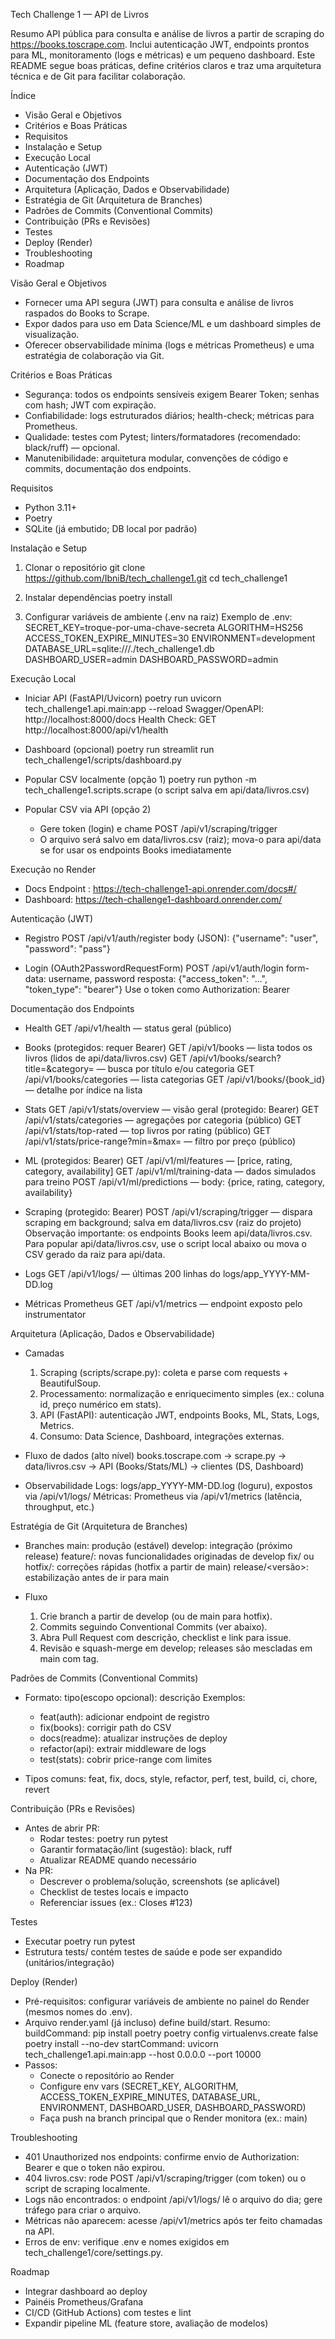 Tech Challenge 1 — API de Livros

Resumo
API pública para consulta e análise de livros a partir de scraping do https://books.toscrape.com. Inclui autenticação JWT, endpoints prontos para ML, monitoramento (logs e métricas) e um pequeno dashboard. Este README segue boas práticas, define critérios claros e traz uma arquitetura técnica e de Git para facilitar colaboração.

Índice
- Visão Geral e Objetivos
- Critérios e Boas Práticas
- Requisitos
- Instalação e Setup
- Execução Local
- Autenticação (JWT)
- Documentação dos Endpoints
- Arquitetura (Aplicação, Dados e Observabilidade)
- Estratégia de Git (Arquitetura de Branches)
- Padrões de Commits (Conventional Commits)
- Contribuição (PRs e Revisões)
- Testes
- Deploy (Render)
- Troubleshooting
- Roadmap

Visão Geral e Objetivos
- Fornecer uma API segura (JWT) para consulta e análise de livros raspados do Books to Scrape.
- Expor dados para uso em Data Science/ML e um dashboard simples de visualização.
- Oferecer observabilidade mínima (logs e métricas Prometheus) e uma estratégia de colaboração via Git.

Critérios e Boas Práticas
- Segurança: todos os endpoints sensíveis exigem Bearer Token; senhas com hash; JWT com expiração.
- Confiabilidade: logs estruturados diários; health-check; métricas para Prometheus.
- Qualidade: testes com Pytest; linters/formatadores (recomendado: black/ruff) — opcional.
- Manutenibilidade: arquitetura modular, convenções de código e commits, documentação dos endpoints.

Requisitos
- Python 3.11+
- Poetry
- SQLite (já embutido; DB local por padrão)

Instalação e Setup
1) Clonar o repositório
   git clone https://github.com/IbniB/tech_challenge1.git
   cd tech_challenge1

2) Instalar dependências
   poetry install

3) Configurar variáveis de ambiente (.env na raiz)
   Exemplo de .env:
   SECRET_KEY=troque-por-uma-chave-secreta
   ALGORITHM=HS256
   ACCESS_TOKEN_EXPIRE_MINUTES=30
   ENVIRONMENT=development
   DATABASE_URL=sqlite:///./tech_challenge1.db
   DASHBOARD_USER=admin
   DASHBOARD_PASSWORD=admin

Execução Local
- Iniciar API (FastAPI/Uvicorn)
  poetry run uvicorn tech_challenge1.api.main:app --reload
  Swagger/OpenAPI: http://localhost:8000/docs
  Health Check:     GET http://localhost:8000/api/v1/health

- Dashboard (opcional)
  poetry run streamlit run tech_challenge1/scripts/dashboard.py

- Popular CSV localmente (opção 1)
  poetry run python -m tech_challenge1.scripts.scrape
  (o script salva em api/data/livros.csv)

- Popular CSV via API (opção 2)
  - Gere token (login) e chame POST /api/v1/scraping/trigger
  - O arquivo será salvo em data/livros.csv (raiz); mova-o para api/data se for usar os endpoints Books imediatamente

Execução no Render
- Docs Endpoint : https://tech-challenge1-api.onrender.com/docs#/
- Dashboard: https://tech-challenge1-dashboard.onrender.com/

Autenticação (JWT)
- Registro
  POST /api/v1/auth/register
  body (JSON): {"username": "user", "password": "pass"}

- Login (OAuth2PasswordRequestForm)
  POST /api/v1/auth/login
  form-data: username, password
  resposta: {"access_token": "...", "token_type": "bearer"}
  Use o token como Authorization: Bearer <token>

Documentação dos Endpoints
- Health
  GET /api/v1/health — status geral (público)

- Books (protegidos: requer Bearer)
  GET /api/v1/books — lista todos os livros (lidos de api/data/livros.csv)
  GET /api/v1/books/search?title=&category= — busca por título e/ou categoria
  GET /api/v1/books/categories — lista categorias
  GET /api/v1/books/{book_id} — detalhe por índice na lista

- Stats
  GET /api/v1/stats/overview — visão geral (protegido: Bearer)
  GET /api/v1/stats/categories — agregações por categoria (público)
  GET /api/v1/stats/top-rated — top livros por rating (público)
  GET /api/v1/stats/price-range?min=&max= — filtro por preço (público)

- ML (protegidos: Bearer)
  GET /api/v1/ml/features — [price, rating, category, availability]
  GET /api/v1/ml/training-data — dados simulados para treino
  POST /api/v1/ml/predictions — body: {price, rating, category, availability}

- Scraping (protegido: Bearer)
  POST /api/v1/scraping/trigger — dispara scraping em background; salva em data/livros.csv (raiz do projeto)
  Observação importante: os endpoints Books leem api/data/livros.csv. Para popular api/data/livros.csv, use o script local abaixo ou mova o CSV gerado da raiz para api/data.

- Logs
  GET /api/v1/logs/ — últimas 200 linhas do logs/app_YYYY-MM-DD.log

- Métricas Prometheus
  GET /api/v1/metrics — endpoint exposto pelo instrumentator

Arquitetura (Aplicação, Dados e Observabilidade)
- Camadas
  1) Scraping (scripts/scrape.py): coleta e parse com requests + BeautifulSoup.
  2) Processamento: normalização e enriquecimento simples (ex.: coluna id, preço numérico em stats).
  3) API (FastAPI): autenticação JWT, endpoints Books, ML, Stats, Logs, Metrics.
  4) Consumo: Data Science, Dashboard, integrações externas.

- Fluxo de dados (alto nível)
  books.toscrape.com → scrape.py → data/livros.csv → API (Books/Stats/ML) → clientes (DS, Dashboard)

- Observabilidade
  Logs: logs/app_YYYY-MM-DD.log (loguru), expostos via /api/v1/logs/
  Métricas: Prometheus via /api/v1/metrics (latência, throughput, etc.)

Estratégia de Git (Arquitetura de Branches)
- Branches
  main: produção (estável)
  develop: integração (próximo release)
  feature/<nome-curto>: novas funcionalidades originadas de develop
  fix/<issue-curto> ou hotfix/<id>: correções rápidas (hotfix a partir de main)
  release/<versão>: estabilização antes de ir para main

- Fluxo
  1) Crie branch a partir de develop (ou de main para hotfix).
  2) Commits seguindo Conventional Commits (ver abaixo).
  3) Abra Pull Request com descrição, checklist e link para issue.
  4) Revisão e squash-merge em develop; releases são mescladas em main com tag.

Padrões de Commits (Conventional Commits)
- Formato: tipo(escopo opcional): descrição
  Exemplos:
  - feat(auth): adicionar endpoint de registro
  - fix(books): corrigir path do CSV
  - docs(readme): atualizar instruções de deploy
  - refactor(api): extrair middleware de logs
  - test(stats): cobrir price-range com limites

- Tipos comuns: feat, fix, docs, style, refactor, perf, test, build, ci, chore, revert

Contribuição (PRs e Revisões)
- Antes de abrir PR:
  - Rodar testes: poetry run pytest
  - Garantir formatação/lint (sugestão): black, ruff
  - Atualizar README quando necessário
- Na PR:
  - Descrever o problema/solução, screenshots (se aplicável)
  - Checklist de testes locais e impacto
  - Referenciar issues (ex.: Closes #123)

Testes
- Executar
  poetry run pytest
- Estrutura
  tests/ contém testes de saúde e pode ser expandido (unitários/integração)

Deploy (Render)
- Pré-requisitos: configurar variáveis de ambiente no painel do Render (mesmos nomes do .env).
- Arquivo render.yaml (já incluso) define build/start. Resumo:
  buildCommand:
    pip install poetry
    poetry config virtualenvs.create false
    poetry install --no-dev
  startCommand:
    uvicorn tech_challenge1.api.main:app --host 0.0.0.0 --port 10000
- Passos:
  - Conecte o repositório ao Render
  - Configure env vars (SECRET_KEY, ALGORITHM, ACCESS_TOKEN_EXPIRE_MINUTES, DATABASE_URL, ENVIRONMENT, DASHBOARD_USER, DASHBOARD_PASSWORD)
  - Faça push na branch principal que o Render monitora (ex.: main)

Troubleshooting
- 401 Unauthorized nos endpoints: confirme envio de Authorization: Bearer <token> e que o token não expirou.
- 404 livros.csv: rode POST /api/v1/scraping/trigger (com token) ou o script de scraping localmente.
- Logs não encontrados: o endpoint /api/v1/logs/ lê o arquivo do dia; gere tráfego para criar o arquivo.
- Métricas não aparecem: acesse /api/v1/metrics após ter feito chamadas na API.
- Erros de env: verifique .env e nomes exigidos em tech_challenge1/core/settings.py.

Roadmap
- Integrar dashboard ao deploy
- Painéis Prometheus/Grafana
- CI/CD (GitHub Actions) com testes e lint
- Expandir pipeline ML (feature store, avaliação de modelos)


